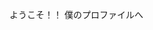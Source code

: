 ようこそ！！
僕のプロファイルへ
<!---
Razka0517/Razka0517 is a ✨ special ✨ repository because its `README.md` (this file) appears on your GitHub profile.
You can click the Preview link to take a look at your changes.
--->
